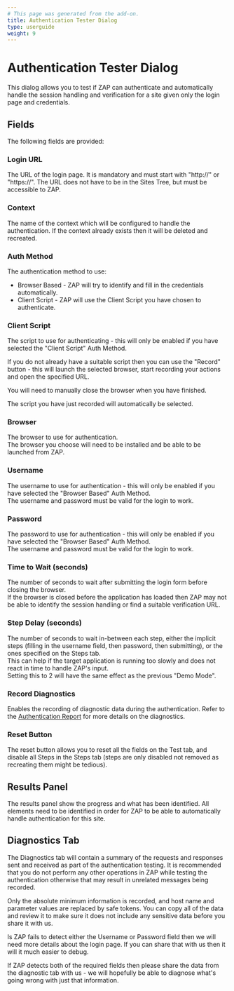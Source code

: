 ```yaml
---
# This page was generated from the add-on.
title: Authentication Tester Dialog
type: userguide
weight: 9
---
```


# Authentication Tester Dialog

This dialog allows you to test if ZAP can authenticate and automatically handle the session handling and verification for a site given only the login page and credentials.

## Fields

The following fields are provided:

### Login URL

The URL of the login page. It is mandatory and must start with "http://" or "https://". The URL does not have to be in the Sites Tree, but must be accessible to ZAP.

### Context

The name of the context which will be configured to handle the authentication. If the context already exists then it will be deleted and recreated.

### Auth Method

The authentication method to use:

* Browser Based - ZAP will try to identify and fill in the credentials automatically.
* Client Script - ZAP will use the Client Script you have chosen to authenticate.

### Client Script

The script to use for authenticating - this will only be enabled if you have selected the "Client Script" Auth Method.


If you do not already have a suitable script then you can use the "Record" button - this will launch the selected browser,
start recording your actions and open the specified URL.  

You will need to manually close the browser when you have finished.  

The script you have just recorded will automatically be selected.

### Browser

The browser to use for authentication.  
The browser you choose will need to be installed and be able to be launched from ZAP.

### Username

The username to use for authentication - this will only be enabled if you have selected the "Browser Based" Auth Method.  
The username and password must be valid for the login to work.

### Password

The password to use for authentication - this will only be enabled if you have selected the "Browser Based" Auth Method.  
The username and password must be valid for the login to work.

### Time to Wait (seconds)

The number of seconds to wait after submitting the login form before closing the browser.  
If the browser is closed before the application has loaded then ZAP may not be able to identify the session handling or find a suitable verification URL.

### Step Delay (seconds)

The number of seconds to wait in-between each step, either the implicit steps (filling in the username field, then password, then submitting), or the ones specified on the Steps tab.  
This can help if the target application is running too slowly and does not react in time to handle ZAP's input.  
Setting this to 2 will have the same effect as the previous "Demo Mode".

### Record Diagnostics

Enables the recording of diagnostic data during the authentication. Refer to the [Authentication Report](/docs/desktop/addons/authentication-helper/auth-report-json/) for more details on the diagnostics.

### Reset Button

The reset button allows you to reset all the fields on the Test tab, and disable all Steps in the Steps tab (steps are only disabled not removed as recreating them might be tedious).

## Results Panel

The results panel show the progress and what has been identified. All elements need to be identified in order for ZAP to be able to automatically handle authentication for this site.

## Diagnostics Tab

The Diagnostics tab will contain a summary of the requests and responses sent and received as part of the authentication testing. It is recommended that you do not perform any other operations in ZAP while testing the authentication otherwise that may result in unrelated messages being recorded.


Only the absolute minimum information is recorded, and host name and parameter values are replaced by safe tokens.
You can copy all of the data and review it to make sure it does not include any sensitive data
before you share it with us.


Is ZAP fails to detect either the Username or Password field then we will need more details about the login page.
If you can share that with us then it will it much easier to debug.


If ZAP detects both of the required fields then please share the data from the diagnostic tab with us -
we will hopefully be able to diagnose what's going wrong with just that information.
